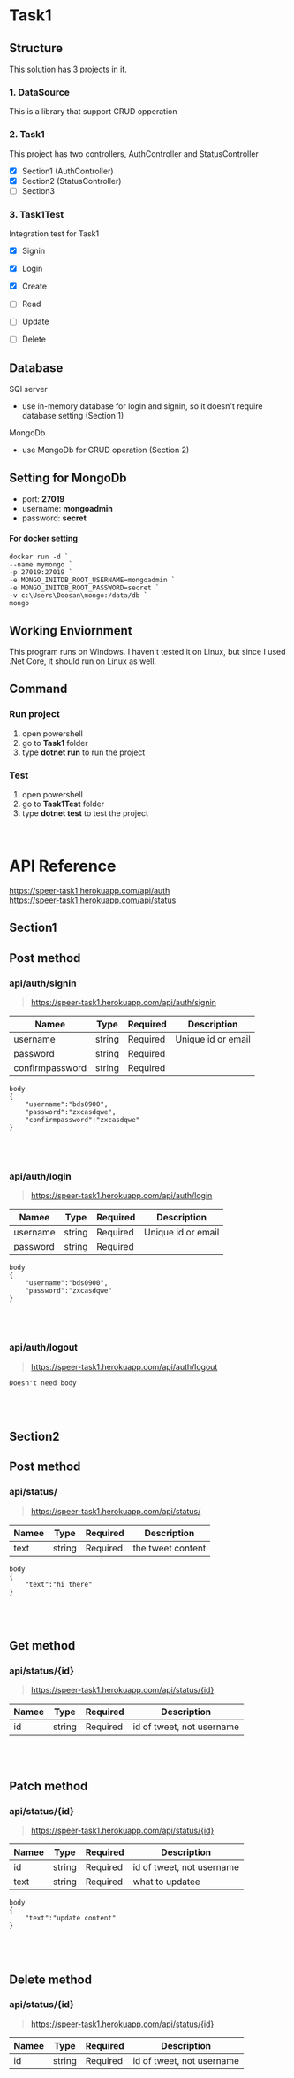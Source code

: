 # Task1

## Structure
This solution has 3 projects in it.
### 1. DataSource
This is a library that support CRUD opperation

### 2. Task1
This project has two controllers, AuthController and StatusController
- [x] Section1 (AuthController)
- [x] Section2 (StatusController)
- [ ] Section3

### 3. Task1Test
Integration test for Task1
- [x] Signin
- [x] Login
- [x] Create
- [ ] Read
- [ ] Update
- [ ] Delete


## Database
SQl server
- use in-memory database for login and signin, so it doesn't require database setting (Section 1)

MongoDb
- use MongoDb for CRUD operation (Section 2)


## Setting for MongoDb
- port: **27019**
- username: **mongoadmin**
- password: **secret**

#### For docker setting
```
docker run -d `
--name mymongo `
-p 27019:27019 `
-e MONGO_INITDB_ROOT_USERNAME=mongoadmin `
-e MONGO_INITDB_ROOT_PASSWORD=secret `
-v c:\Users\Doosan\mongo:/data/db `
mongo
```

## Working Enviornment
This program runs on Windows. I haven't tested it on Linux, but since I used .Net Core, it should run on Linux as well. 

## Command
### Run project
1. open powershell
2. go to **Task1** folder
3. type **dotnet run** to run the project

### Test
1. open powershell
2. go to **Task1Test** folder
3. type **dotnet test** to test the project

<br/>

# API Reference
https://speer-task1.herokuapp.com/api/auth  
https://speer-task1.herokuapp.com/api/status
<br/>


## **Section1**

## **Post** method
### **api/auth/signin**
>https://speer-task1.herokuapp.com/api/auth/signin

|  Namee |Type   |  Required |  Description |   
|---|---|---|---|
|  username | string  |  Required | Unique id or email |  
|  password | string  |  Required |   |
|  confirmpassword | string  |  Required |   |
```
body
{
    "username":"bds0900",
    "password":"zxcasdqwe",
    "confirmpassword":"zxcasdqwe"
}
```

<br />
<br />

### **api/auth/login**
>https://speer-task1.herokuapp.com/api/auth/login

|  Namee |Type   |  Required |  Description |   
|---|---|---|---|
|  username | string  |  Required | Unique id or email |  
|  password | string  |  Required |   |
```
body
{
    "username":"bds0900",
    "password":"zxcasdqwe"
}
```
<br />
<br />

### **api/auth/logout**
>https://speer-task1.herokuapp.com/api/auth/logout

```
Doesn't need body
```
<br />
<br />

## **Section2**

## **Post** method
### **api/status/**
>https://speer-task1.herokuapp.com/api/status/


|  Namee |Type   |  Required |  Description |   
|---|---|---|---|
|  text | string  |  Required |  the tweet content |  

```
body
{
    "text":"hi there"
}
```
<br />
<br />

## **Get** method
### **api/status/{id}**
>https://speer-task1.herokuapp.com/api/status/{id}

|  Namee |Type   |  Required |  Description |   
|---|---|---|---|
|  id | string  |  Required |  id of tweet, not username |  
<br />
<br />

## **Patch** method
### **api/status/{id}**
>https://speer-task1.herokuapp.com/api/status/{id}

|  Namee |Type   |  Required |  Description |   
|---|---|---|---|
|  id | string  |  Required |  id of tweet, not username |  
|  text | string  |  Required |  what to updatee |  

```
body
{
    "text":"update content"
}
```
<br />
<br />

## **Delete** method
### **api/status/{id}**
>https://speer-task1.herokuapp.com/api/status/{id}

|  Namee |Type   |  Required |  Description |   
|---|---|---|---|
|  id | string  |  Required |  id of tweet, not username |  


